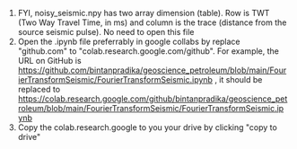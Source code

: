 1. FYI, noisy_seismic.npy has two array dimension (table). Row is TWT (Two Way Travel Time, in ms) and column is the trace (distance from the source seismic pulse). No need to open this file
2. Open the .ipynb file preferrably in google collabs by replace "github.com" to "colab.research.google.com/github". For example, the URL on GitHub is https://github.com/bintanpradika/geoscience_petroleum/blob/main/FourierTransformSeismic/FourierTransformSeismic.ipynb , it should be replaced to https://colab.research.google.com/github/bintanpradika/geoscience_petroleum/blob/main/FourierTransformSeismic/FourierTransformSeismic.ipynb 
3. Copy the colab.research.google to you your drive by clicking "copy to drive"
